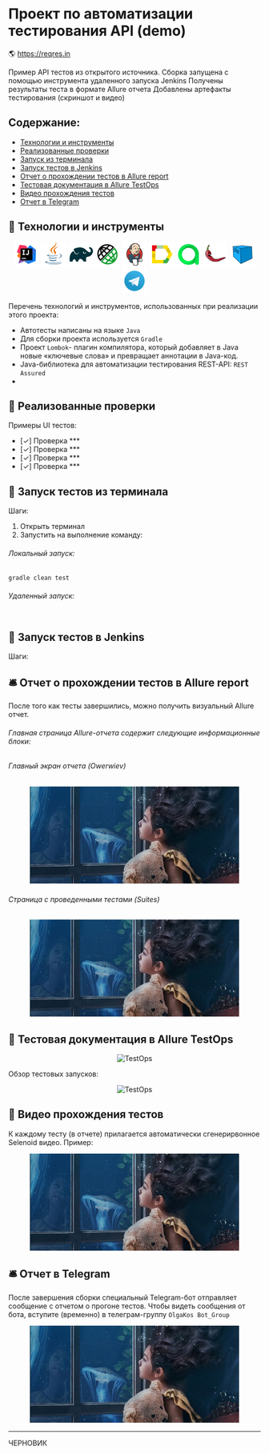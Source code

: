 
# Проект по автоматизации тестирования API (demo)
:earth_americas: https://reqres.in

Пример API тестов из открытого источника. 
Сборка запущена с помощью инструмента удаленного запуска Jenkins
Получены результаты теста в формате Allure отчета
Добавлены артефакты тестирования (скриншот и видео)

## Содержание:
- [Технологии и инструменты](#watermelon-технологии-и-инструменты)
- [Реализованные проверки](#watermelon-Реализованные-проверки)
- [Запуск из терминала](#watermelon-Запуск-тестов-из-терминала)
- [Запуск тестов в Jenkins](#watermelon-Запуск-тестов-в-Jenkins)
- [Отчет о прохождении тестов в Allure report](#bellhop_bell-Отчет-о-прохождении-тестов-в-Allure-report)
- [Тестовая документация в Allure TestOps](#watermelon-Тестовая-документация-в-Allure-TestOps)
- [Видео прохождения тестов](#watermelon-Видео-прохождения-тестов)
- [Отчет в Telegram](#bellhop_bell-Отчет-в-Telegram)


## :watermelon: Технологии и инструменты

<p align="center">
<a href="https://www.jetbrains.com/idea/"><img src="images/logo/Idea.svg" width="50" height="50"  alt="IDEA" title="IJ IDEA"></a>  
<a href="https://www.java.com/"><img src="images/logo/Java.svg" width="50" height="50"  alt="Java"/></a>
<a href="https://gradle.org/"><img src="images/logo/Gradle.svg" width="50" height="50"  alt="Gradle"/></a>
<!-- <a href="https://selenide.org/"><img src="images/logo/Selenide.svg" width="50" height="50" alt="Selenide"/></a> -->
<a href="https://rest-assured.io/"><img src="images/logo/RestAssured.svg" width="50" height="50"  alt="Rest-Assured" title="Rest-Assured"></a>
<a href="https://www.jenkins.io/"><img src="images/logo/Jenkins.svg" width="50" height="50"  alt="Jenkins"/></a>
<a href="https://github.com/allure-framework/allure2"><img src="images/logo/Allure.svg" width="50" height="50"  alt="Allure"/></a>  
<a href="https://qameta.io/"><img src="images/logo/Allure_TO.svg" width="50" height="50"  alt="AllureTestOps" title="AllureTestOps"></a>
<a href="https://habr.com/ru/post/438870/"><img src="images/logo/Lombok.svg" width="50" height="50"  alt="Lombok" title="Lombok"></a>  
<a href="https://aerokube.com/selenoid/"><img src="images/logo/Selenoid.svg" width="50" height="50"  alt="Selenoid"/></a>
<a href="https://web.telegram.org/"><img width="50" height="50"  alt="Telegram" src="images/logo/Telegram.svg"></a>
</p>

Перечень технологий и инструментов, использованных при реализации этого проекта:
- Автотесты написаны на языке `Java`
- Для сборки проекта используется `Gradle`
- Проект `Lombok`- плагин компилятора, который добавляет в Java новые «ключевые слова» и превращает аннотации в Java-код.
- Java-библиотека для автоматизации тестирования REST-API: `REST Assured`
-

## :watermelon: Реализованные проверки
Примеры UI тестов:
- [✓] Проверка ***
- [✓] Проверка ***
- [✓] Проверка ***
- [✓] Проверка ***

## :watermelon: Запуск тестов из терминала
Шаги:
1. Открыть терминал
2. Запустить на выполнение команду:
###### Локальный запуск:
```
gradle clean test
```
###### Удаленный запуск:
```

```

## :watermelon: Запуск тестов в Jenkins
Шаги:

## :bellhop_bell: Отчет о прохождении тестов в Allure report
После того как тесты завершились, можно получить визуальный Allure отчет.

###### Главная страница Allure-отчета содержит следующие информационные блоки:

###### Главный экран отчета (Owerwiev)
<p align="center">
<img title="Allure Graphics" src="images/screens/ScreenshotAllure1.jpg" alt="Allure Graphics">
</p>

###### Страница с проведенными тестами (Suites)
<p align="center">
<img title="Allure Graphics" src="images/screens/ScreenshotAllure2.jpg" alt="Allure Graphics">
</p>

## :watermelon: Тестовая документация в Allure TestOps

<p align="center">
  <img title="Allure TestOps" src="images/screens/ScreenshotAllureTestOps1" alt="TestOps">
</p>

Обзор тестовых запусков:
<p align="center">
  <img title="Allure TestOps" src="images/screens/ScreenshotAllureTestOps2" alt="TestOps">
</p>

## :watermelon: Видео прохождения тестов
К каждому тесту (в отчете) прилагается автоматически сгенерирвонное Selenoid видео. Пример:
<p align="center">
  <img title="Selenoid Video" src="images/screens/VideoExample.gif" alt="Video">
</p>

## :bellhop_bell: Отчет в Telegram
После завершения сборки специальный Telegram-бот отправляет сообщение с отчетом о прогоне тестов.
Чтобы видеть сообщения от бота, вступите (временно) в телеграм-группу `OlgaKos Bot_Group`

<p align="center">
<img title="Telegram Bot" src="images/screens/ScreenshotTelegram.jpg" alt="Telegram Bot">
</p>

----------
ЧЕРНОВИК
